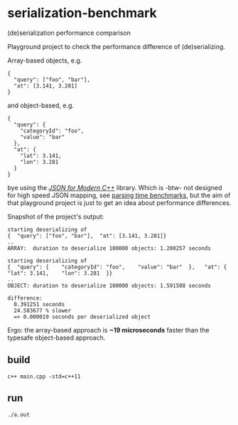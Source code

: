 # serialization-benchmark
(de)serialization performance comparison

Playground project to check the performance difference of (de)serializing.

Array-based objects, e.g.
```
{  
  "query": ["foo", "bar"],  
  "at": [3.141, 3.281]
}
```

and object-based, e.g.

```
{  
  "query": {    
    "categoryId": "foo",   
    "value": "bar"  
  },   
  "at": {    
    "lat": 3.141,    
    "lon": 3.281  
  }
}
```

bye using the [_JSON for Modern C++_](https://github.com/nlohmann/json) library.
Which is -btw- not designed for high speed JSON mapping, see [parsing time benchmarks](https://github.com/miloyip/nativejson-benchmark#parsing-time), but
the aim of that playground project is just to get an idea about performance differences.

Snapshot of the project's output:

```
starting deserializing of
{  "query": ["foo", "bar"],  "at": [3.141, 3.281]}
..
ARRAY:  duration to deserialize 100000 objects: 1.200257 seconds

starting deserializing of
{  "query": {    "categoryId": "foo",    "value": "bar"  },   "at": {    "lat": 3.141,    "lon": 3.281  }}
..
OBJECT: duration to deserialize 100000 objects: 1.591508 seconds

difference:
  0.391251 seconds
  24.583677 % slower
  => 0.000019 seconds per deserialized object
```

Ergo: the array-based approach is **~19 microseconds** faster than the typesafe object-based approach.

## build

`c++ main.cpp -std=c++11`

## run

`./a.out`
